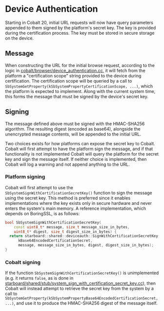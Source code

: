 # Device Authentication

Starting in Cobalt 20, initial URL requests will now have query parameters
appended to them signed by the platform's secret key.  The key is provided during
the certification process.  The key must be stored in secure storage on the
device.

## Message

When constructing the URL for the initial browse request, according to the
logic in
[cobalt/browser/device_authentication.cc](../browser/device_authentication.cc),
it will fetch from the platform a "certification scope" string provided to
the device during certification.  The certification scope will be queried
by a call to `SbSystemGetProperty(kSbSystemPropertyCertificationScope, ...)`,
which the platform is expected to implement.  Along with the current system
time, this forms the message that must be signed by the device's secret key.

## Signing

The message defined above must be signed with the HMAC-SHA256 algorithm. The
resulting digest (encoded as base64), alongside the unencrypted message
contents, will be appended to the initial URL.

Two choices exists for how platforms can expose the secret key to Cobalt.
Cobalt will first attempt to have the platform sign the message, and if that
functionality is not implemented Cobalt will query the platform for the secret
key and sign the message itself.  If neither choice is implemented, then Cobalt
will log a warning and not append anything to the URL.

### Platform signing

Cobalt will first attempt to use the `SbSystemSignWithCertificationSecretKey()`
function to sign the message using the secret key.  This method is preferred
since it enables implementations where the key exists only in secure hardware
and never enters the system's main memory.  A reference implementation, which
depends on BoringSSL, is as follows:

```C++
bool SbSystemSignWithCertificationSecretKey(
    const uint8_t* message, size_t message_size_in_bytes,
    uint8_t* digest, size_t digest_size_in_bytes) {
  return starboard::shared::deviceauth::SignWithCertificationSecretKey(
      kBase64EncodedCertificationSecret,
      message, message_size_in_bytes, digest, digest_size_in_bytes);
}
```

### Cobalt signing

If the function `SbSystemSignWithCertificationSecretKey()` is unimplemented (e.g. it returns `false`, as is done in
[starboard/shared/stub/system_sign_with_certification_secret_key.cc](../../starboard/shared/stub/system_sign_with_certification_secret_key.cc)),
then Cobalt will instead attempt to retrieve the secret key from the system by
a call to
`SbSystemGetProperty(kSbSystemPropertyBase64EncodedCertificationSecret, ...)`,
and use it to produce the HMAC-SHA256 digest of the message itself.
